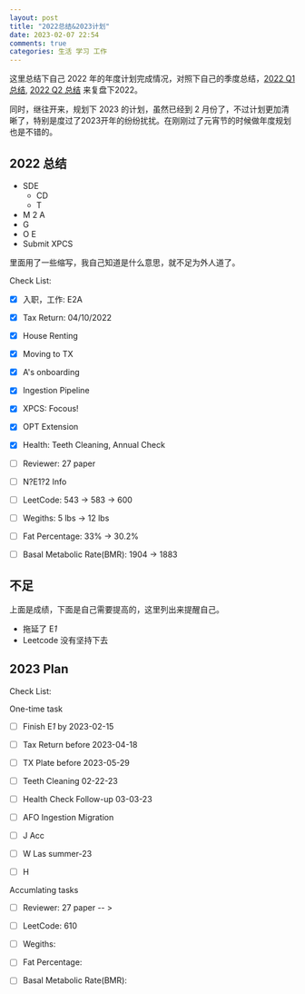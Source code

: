 ```yaml
---
layout: post
title: "2022总结&2023计划"
date: 2023-02-07 22:54
comments: true
categories: 生活 学习 工作
---
```


这里总结下自己 2022 年的年度计划完成情况，对照下自己的季度总结，[2022 Q1 总结](https://iphyer.github.io/blog/2022/04/10/Summary2022Q1/), [2022 Q2 总结](https://iphyer.github.io/blog/2022/07/02/Summary2022Q2/) 来复盘下2022。

同时，继往开来，规划下 2023 的计划，虽然已经到 2 月份了，不过计划更加清晰了，特别是度过了2023开年的纷纷扰扰。在刚刚过了元宵节的时候做年度规划也是不错的。

<!--more-->

## 2022 总结

* SDE
	* CD
	* T
* M 2 A
* G
* O E
* Submit XPCS


里面用了一些缩写，我自己知道是什么意思，就不足为外人道了。

Check List:

- [x] 入职，工作: E2A
- [x] Tax Return: 04/10/2022
- [x] House Renting
- [x] Moving to TX
- [x] A's onboarding
- [x] Ingestion Pipeline
- [x] XPCS: Focous!
- [x] OPT Extension
- [x] Health: Teeth Cleaning, Annual Check


- [ ] Reviewer: 27 paper
- [ ] N?E1?2 Info
- [ ] LeetCode: 543 -> 583 -> 600
- [ ] Wegiths: 5 lbs -> 12 lbs
- [ ] Fat Percentage: 33% -> 30.2%
- [ ] Basal Metabolic Rate(BMR): 1904 -> 1883

## 不足

上面是成绩，下面是自己需要提高的，这里列出来提醒自己。

* 拖延了 E*1*
* Leetcode 没有坚持下去

## 2023 Plan

Check List:

One-time task

- [ ] Finish E*1* by 2023-02-15
- [ ] Tax Return before 2023-04-18
- [ ] TX Plate before 2023-05-29
- [ ] Teeth Cleaning 02-22-23
- [ ] Health Check Follow-up 03-03-23
- [ ] AFO Ingestion Migration
- [ ] J Acc
- [ ] W Las summer-23
- [ ] H


Accumlating tasks

- [ ] Reviewer: 27 paper -- > 
- [ ] LeetCode: 610
- [ ] Wegiths: 
- [ ] Fat Percentage: 
- [ ] Basal Metabolic Rate(BMR): 


